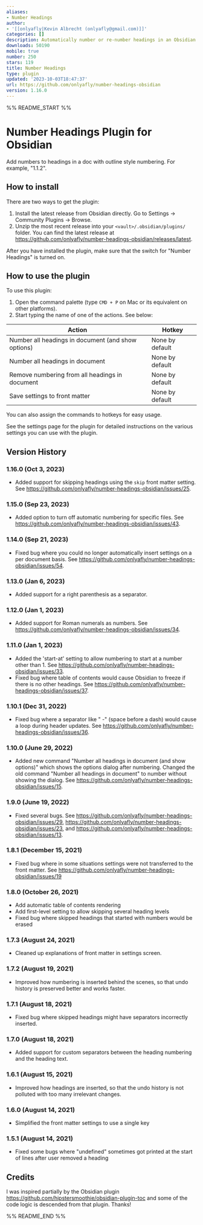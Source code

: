 ```yaml
---
aliases:
- Number Headings
author:
- '[[onlyafly|Kevin Albrecht (onlyafly@gmail.com)]]'
categories: []
description: Automatically number or re-number headings in an Obsidian document
downloads: 50190
mobile: true
number: 250
stars: 119
title: Number Headings
type: plugin
updated: '2023-10-03T18:47:37'
url: https://github.com/onlyafly/number-headings-obsidian
version: 1.16.0
---
```


%% README_START %%

# Number Headings Plugin for Obsidian

Add numbers to headings in a doc with outline style numbering. For example, "1.1.2".

## How to install

There are two ways to get the plugin:

1. Install the latest release from Obsidian directly. Go to Settings -> Community Plugins -> Browse.
2. Unzip the most recent release into your `<vault>/.obsidian/plugins/` folder. You can find the latest release at <https://github.com/onlyafly/number-headings-obsidian/releases/latest>.

After you have installed the plugin, make sure that the switch for "Number Headings" is turned on.

## How to use the plugin

To use this plugin:

1. Open the command palette (type `CMD + P` on Mac or its equivalent on other platforms).
2. Start typing the name of one of the actions. See below:

| Action                                             | Hotkey          |
| -------------------------------------------------- | --------------- |
| Number all headings in document (and show options) | None by default |
| Number all headings in document                    | None by default |
| Remove numbering from all headings in document     | None by default |
| Save settings to front matter                      | None by default |

You can also assign the commands to hotkeys for easy usage.

See the settings page for the plugin for detailed instructions on the various settings you can use with the plugin.

## Version History

### 1.16.0 (Oct 3, 2023)

* Added support for skipping headings using the `skip` front matter setting. See <https://github.com/onlyafly/number-headings-obsidian/issues/25>.

### 1.15.0 (Sep 23, 2023)

* Added option to turn off automatic numbering for specific files. See <https://github.com/onlyafly/number-headings-obsidian/issues/43>.

### 1.14.0 (Sep 21, 2023)

* Fixed bug where you could no longer automatically insert settings on a per document basis. See <https://github.com/onlyafly/number-headings-obsidian/issues/54>.

### 1.13.0 (Jan 6, 2023)

* Added support for a right parenthesis as a separator.

### 1.12.0 (Jan 1, 2023)

* Added support for Roman numerals as numbers. See <https://github.com/onlyafly/number-headings-obsidian/issues/34>.

### 1.11.0 (Jan 1, 2023)

* Added the 'start-at' setting to allow numbering to start at a number other than 1. See <https://github.com/onlyafly/number-headings-obsidian/issues/33>.
* Fixed bug where table of contents would cause Obsidian to freeze if there is no other headings. See <https://github.com/onlyafly/number-headings-obsidian/issues/37>.

### 1.10.1 (Dec 31, 2022)

* Fixed bug where a separator like " -" (space before a dash) would cause a loop during header updates. See <https://github.com/onlyafly/number-headings-obsidian/issues/36>.

### 1.10.0 (June 29, 2022)

* Added new command "Number all headings in document (and show options)" which shows the options dialog after numbering. Changed the old command "Number all headings in document" to number without showing the dialog. See <https://github.com/onlyafly/number-headings-obsidian/issues/15>.

### 1.9.0 (June 19, 2022)

* Fixed several bugs. See <https://github.com/onlyafly/number-headings-obsidian/issues/29>, <https://github.com/onlyafly/number-headings-obsidian/issues/23>, and <https://github.com/onlyafly/number-headings-obsidian/issues/13>.

### 1.8.1 (December 15, 2021)

* Fixed bug where in some situations settings were not transferred to the front matter. See <https://github.com/onlyafly/number-headings-obsidian/issues/19>

### 1.8.0 (October 26, 2021)

* Add automatic table of contents rendering
* Add first-level setting to allow skipping several heading levels
* Fixed bug where skipped headings that started with numbers would be erased

### 1.7.3 (August 24, 2021)

* Cleaned up explanations of front matter in settings screen.

### 1.7.2 (August 19, 2021)

* Improved how numbering is inserted behind the scenes, so that undo history is preserved better and works faster.

### 1.7.1 (August 18, 2021)

* Fixed bug where skipped headings might have separators incorrectly inserted.

### 1.7.0 (August 18, 2021)

* Added support for custom separators between the heading numbering and the heading text.

### 1.6.1 (August 15, 2021)

* Improved how headings are inserted, so that the undo history is not polluted with too many irrelevant changes.

### 1.6.0 (August 14, 2021)

* Simplified the front matter settings to use a single key

### 1.5.1 (August 14, 2021)

* Fixed some bugs where "undefined" sometimes got printed at the start of lines after user removed a heading

## Credits

I was inspired partially by the Obsidian plugin <https://github.com/hipstersmoothie/obsidian-plugin-toc> and some of the code logic is descended from that plugin. Thanks!


%% README_END %%